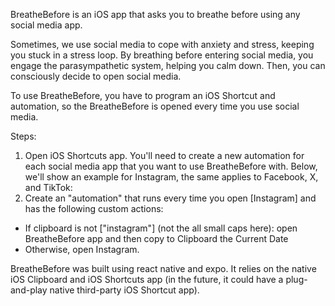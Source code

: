 BreatheBefore is an iOS app that asks you to breathe before using any social media app.

Sometimes, we use social media to cope with anxiety and stress, keeping you stuck in a stress loop. By breathing before entering social media, you engage the parasympathetic system, helping you calm down. Then, you can consciously decide to open social media.

To use BreatheBefore, you have to program an iOS Shortcut and automation, so the BreatheBefore is opened every time you use social media.

Steps:
1. Open iOS Shortcuts app.
You'll need to create a new automation for each social media app that you want to use BreatheBefore with. Below, we'll show an example for Instagram, the same applies to Facebook, X, and TikTok:
2. Create an "automation" that runs every time you open [Instagram] and has the following custom actions:
- If clipboard is not ["instagram"] (not the all small caps here): open BreatheBefore app and then copy to Clipboard the Current Date
- Otherwise, open Instagram.

BreatheBefore was built using react native and expo. It relies on the native iOS Clipboard and iOS Shortcuts app (in the future, it could have a plug-and-play native third-party iOS Shortcut app).